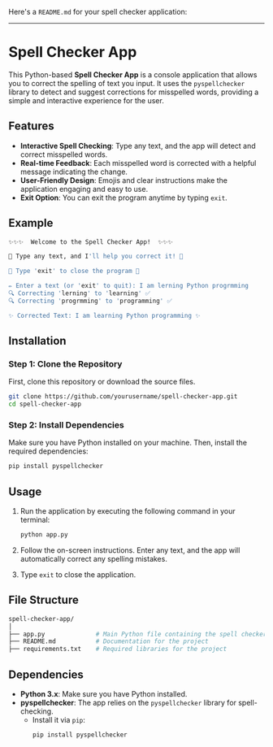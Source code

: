 Here's a `README.md` for your spell checker application:

---

# Spell Checker App

This Python-based **Spell Checker App** is a console application that allows you to correct the spelling of text you input. It uses the `pyspellchecker` library to detect and suggest corrections for misspelled words, providing a simple and interactive experience for the user.

## Features
- **Interactive Spell Checking**: Type any text, and the app will detect and correct misspelled words.
- **Real-time Feedback**: Each misspelled word is corrected with a helpful message indicating the change.
- **User-Friendly Design**: Emojis and clear instructions make the application engaging and easy to use.
- **Exit Option**: You can exit the program anytime by typing `exit`.

## Example
```bash
✨✨✨  Welcome to the Spell Checker App!  ✨✨✨

📝 Type any text, and I'll help you correct it! 📝

🔴 Type 'exit' to close the program 🔴

✏️ Enter a text (or 'exit' to quit): I am lerning Python progrmming
🔍 Correcting 'lerning' to 'learning' ✅
🔍 Correcting 'progrmming' to 'programming' ✅

✨ Corrected Text: I am learning Python programming ✨
```

## Installation

### Step 1: Clone the Repository
First, clone this repository or download the source files.
```bash
git clone https://github.com/yourusername/spell-checker-app.git
cd spell-checker-app
```

### Step 2: Install Dependencies
Make sure you have Python installed on your machine. Then, install the required dependencies:
```bash
pip install pyspellchecker
```

## Usage
1. Run the application by executing the following command in your terminal:
   ```bash
   python app.py
   ```
   
2. Follow the on-screen instructions. Enter any text, and the app will automatically correct any spelling mistakes.

3. Type `exit` to close the application.

## File Structure
```bash
spell-checker-app/
│
├── app.py              # Main Python file containing the spell checker code
├── README.md           # Documentation for the project
├── requirements.txt    # Required libraries for the project
```

## Dependencies
- **Python 3.x**: Make sure you have Python installed.
- **pyspellchecker**: The app relies on the `pyspellchecker` library for spell-checking.
  - Install it via `pip`:
    ```bash
    pip install pyspellchecker
    ```
